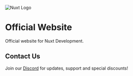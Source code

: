 ![Nuxt Logo](https://cdn.dont-ping.me/api/🤟🤓🖖🤯👐.png)

# Official Website

Official website for Nuxt Development.

## Contact Us

Join our [Discord](https://discord.gg/ejUSZ5JCKj) for updates, support and special discounts!
